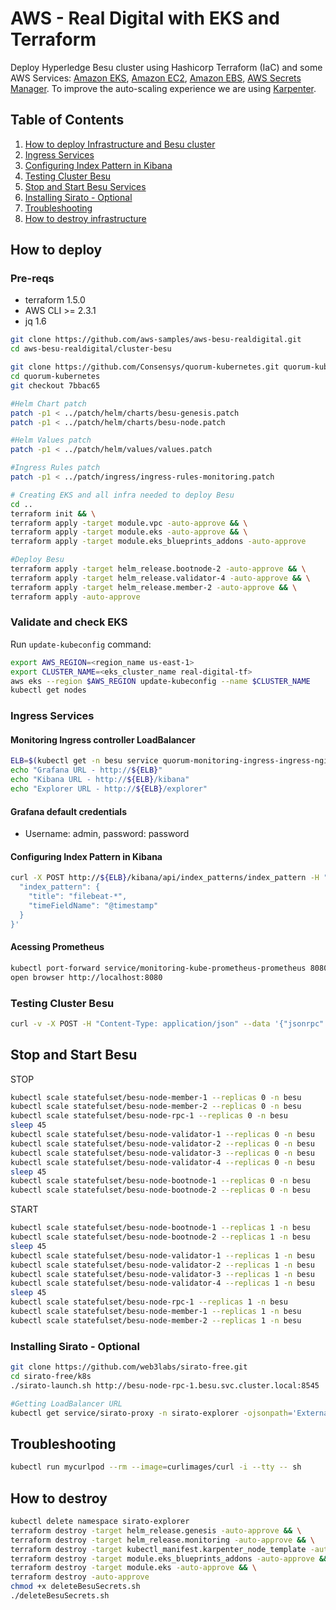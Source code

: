 # AWS - Real Digital with EKS and Terraform

Deploy Hyperledge Besu cluster using Hashicorp Terraform (IaC) and some AWS Services: [Amazon EKS](https://aws.amazon.com/eks/), [Amazon EC2](https://aws.amazon.com/ec2/), [Amazon EBS](https://aws.amazon.com/ebs/), [AWS Secrets Manager](https://aws.amazon.com/secrets-manager/). To improve the auto-scaling experience we are using [Karpenter](https://karpenter.sh/).

## Table of Contents

1. [How to deploy Infrastructure and Besu cluster](#how-to-deploy)
1. [Ingress Services](#ingress-services)
1. [Configuring Index Pattern in Kibana](#configuring-index-pattern-in-kibana)
1. [Testing Cluster Besu](#testing-cluster-besu)
1. [Stop and Start Besu Services](#stop-and-start-besu)
1. [Installing Sirato - Optional](#installing-sirato---optional)
1. [Troubleshooting](#troubleshooting)
1. [How to destroy infrastructure](#how-to-destroy)

## How to deploy

### Pre-reqs

- terraform 1.5.0
- AWS CLI >= 2.3.1
- jq 1.6

```bash
git clone https://github.com/aws-samples/aws-besu-realdigital.git
cd aws-besu-realdigital/cluster-besu

git clone https://github.com/Consensys/quorum-kubernetes.git quorum-kubernetes
cd quorum-kubernetes
git checkout 7bbac65

#Helm Chart patch
patch -p1 < ../patch/helm/charts/besu-genesis.patch
patch -p1 < ../patch/helm/charts/besu-node.patch

#Helm Values patch
patch -p1 < ../patch/helm/values/values.patch

#Ingress Rules patch
patch -p1 < ../patch/ingress/ingress-rules-monitoring.patch
```

```bash
# Creating EKS and all infra needed to deploy Besu
cd ..
terraform init && \
terraform apply -target module.vpc -auto-approve && \
terraform apply -target module.eks -auto-approve && \
terraform apply -target module.eks_blueprints_addons -auto-approve

#Deploy Besu
terraform apply -target helm_release.bootnode-2 -auto-approve && \
terraform apply -target helm_release.validator-4 -auto-approve && \
terraform apply -target helm_release.member-2 -auto-approve && \
terraform apply -auto-approve
```

### Validate and check EKS

Run `update-kubeconfig` command:

```bash
export AWS_REGION=<region_name us-east-1>
export CLUSTER_NAME=<eks_cluster_name real-digital-tf>
aws eks --region $AWS_REGION update-kubeconfig --name $CLUSTER_NAME
kubectl get nodes
```

### Ingress Services

#### Monitoring Ingress controller LoadBalancer

```bash
ELB=$(kubectl get -n besu service quorum-monitoring-ingress-ingress-nginx-controller -o json | jq -r '.status.loadBalancer.ingress[].hostname')
echo "Grafana URL - http://${ELB}"
echo "Kibana URL - http://${ELB}/kibana"
echo "Explorer URL - http://${ELB}/explorer"
```

#### Grafana default credentials

- Username: admin, password: password

#### Configuring Index Pattern in Kibana

```bash
curl -X POST http://${ELB}/kibana/api/index_patterns/index_pattern -H "kbn-xsrf: true" -H "Content-Type: application/json" -d '{
  "index_pattern": {
    "title": "filebeat-*",
    "timeFieldName": "@timestamp"
  }
}' 
```

#### Acessing Prometheus

```bash
kubectl port-forward service/monitoring-kube-prometheus-prometheus 8080:9090 -n besu
open browser http://localhost:8080
```

### Testing Cluster Besu

```bash
curl -v -X POST -H "Content-Type: application/json" --data '{"jsonrpc":"2.0","method":"eth_blockNumber","params":[],"id":1}' "http://${ELB}/rpc"
```

## Stop and Start Besu

STOP

```bash
kubectl scale statefulset/besu-node-member-1 --replicas 0 -n besu
kubectl scale statefulset/besu-node-member-2 --replicas 0 -n besu
kubectl scale statefulset/besu-node-rpc-1 --replicas 0 -n besu
sleep 45
kubectl scale statefulset/besu-node-validator-1 --replicas 0 -n besu
kubectl scale statefulset/besu-node-validator-2 --replicas 0 -n besu
kubectl scale statefulset/besu-node-validator-3 --replicas 0 -n besu
kubectl scale statefulset/besu-node-validator-4 --replicas 0 -n besu
sleep 45
kubectl scale statefulset/besu-node-bootnode-1 --replicas 0 -n besu
kubectl scale statefulset/besu-node-bootnode-2 --replicas 0 -n besu
```

START

```bash
kubectl scale statefulset/besu-node-bootnode-1 --replicas 1 -n besu
kubectl scale statefulset/besu-node-bootnode-2 --replicas 1 -n besu
sleep 45
kubectl scale statefulset/besu-node-validator-1 --replicas 1 -n besu
kubectl scale statefulset/besu-node-validator-2 --replicas 1 -n besu
kubectl scale statefulset/besu-node-validator-3 --replicas 1 -n besu
kubectl scale statefulset/besu-node-validator-4 --replicas 1 -n besu
sleep 45
kubectl scale statefulset/besu-node-rpc-1 --replicas 1 -n besu
kubectl scale statefulset/besu-node-member-1 --replicas 1 -n besu
kubectl scale statefulset/besu-node-member-2 --replicas 1 -n besu
```

### Installing Sirato - Optional

```bash
git clone https://github.com/web3labs/sirato-free.git
cd sirato-free/k8s
./sirato-launch.sh http://besu-node-rpc-1.besu.svc.cluster.local:8545

#Getting LoadBalancer URL
kubectl get service/sirato-proxy -n sirato-explorer -ojsonpath='External: http://{.status.loadBalancer.ingress[0].hostname}{"\n"}'
```

## Troubleshooting

```bash
kubectl run mycurlpod --rm --image=curlimages/curl -i --tty -- sh
```

## How to destroy

```bash
kubectl delete namespace sirato-explorer
terraform destroy -target helm_release.genesis -auto-approve && \
terraform destroy -target helm_release.monitoring -auto-approve && \
terraform destroy -target kubectl_manifest.karpenter_node_template -auto-approve && \
terraform destroy -target module.eks_blueprints_addons -auto-approve && \
terraform destroy -target module.eks -auto-approve && \
terraform destroy -auto-approve
chmod +x deleteBesuSecrets.sh
./deleteBesuSecrets.sh
```
